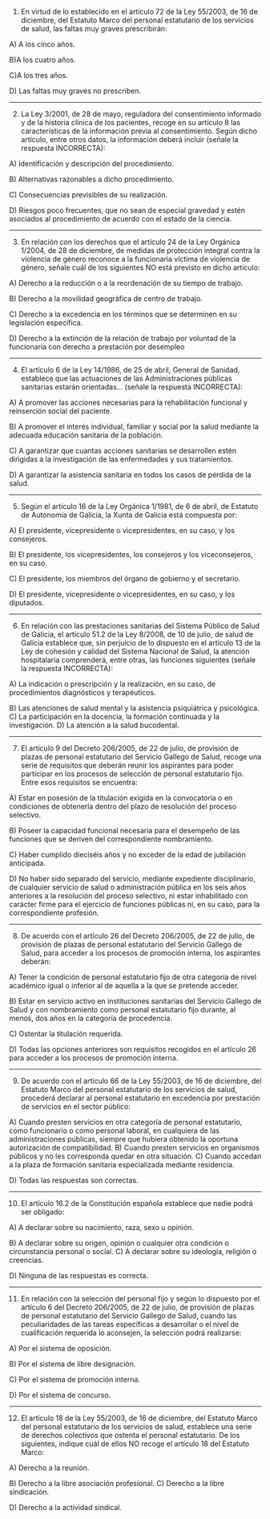 1. En virtud de lo establecido en el artículo 72 de la Ley 55/2003, de 16 de diciembre, del Estatuto Marco del personal estatutario de los servicios de salud, las faltas muy graves prescribirán:

A) A los cinco años.

B)A los cuatro años.

C)A los tres años.

D) Las faltas muy graves no prescriben.

---

2. La Ley 3/2001, de 28 de mayo, reguladora del consentimiento informado y de la historia clínica de los
pacientes, recoge en su artículo 8 las características de la información previa al consentimiento. Según dicho artículo, entre otros datos, la información deberá incluir (señale la respuesta INCORRECTA):

A) Identificación y descripción del procedimiento.

B) Alternativas razonables a dicho procedimiento.

C) Consecuencias previsibles de su realización.

D) Riesgos poco frecuentes, que no sean de especial gravedad y estén asociados al procedimiento de acuerdo con el estado de la ciencia.

---

3. En relación con los derechos que el artículo 24 de la Ley Orgánica 1/2004, de 28 de diciembre, de medidas
de protección integral contra la violencia de género reconoce a la funcionaria víctima de violencia de género, señale cuál de los siguientes NO está previsto en dicho artículo:

A) Derecho a la reducción o a la reordenación de su tiempo de trabajo.

B) Derecho a la movilidad geográfica de centro de trabajo.

C) Derecho a la excedencia en los términos que se determinen en su legislación específica.

D) Derecho a la extinción de la relación de trabajo por voluntad de la funcionaria con derecho a prestación por desempleo

---

4. El artículo 6 de la Ley 14/1986, de 25 de abril, General de Sanidad, establece que las actuaciones de las
Administraciones públicas sanitarias estarán orientadas... (señale la respuesta INCORRECTA):

A) A promover las acciones necesarias para la rehabilitación funcional y reinserción social del paciente.

B) A promover el interés individual, familiar y social por la salud mediante la adecuada educación sanitaria de la población.

C) A garantizar que cuantas acciones sanitarias se desarrollen estén dirigidas a la investigación de las
enfermedades y sus tratamientos.

D) A garantizar la asistencia sanitaria en todos los casos de pérdida de la salud.

---

5. Según el artículo 16 de la Ley Orgánica 1/1981, de 6 de abril, de Estatuto de Autonomía de Galicia, la Xunta de Galicia está compuesta por:

A) El presidente, vicepresidente o vicepresidentes, en su caso, y los consejeros.

B) El presidente, los vicepresidentes, los consejeros y los viceconsejeros, en su caso.

C) El presidente, los miembros del órgano de gobierno y el secretario.

D) El presidente, vicepresidente o vicepresidentes, en su caso, y los diputados.

---

6. En relación con las prestaciones sanitarias del Sistema Público de Salud de Galicia, el artículo 51.2 de la Ley 8/2008, de 10 de julio, de salud de Galicia establece que, sin perjuicio de lo dispuesto en el artículo 13 de la Ley de cohesión y calidad del Sistema Nacional de Salud, la atención hospitalaria comprenderá, entre otras, las funciones siguientes (señale la respuesta INCORRECTA):

A) La indicación o prescripción y la realización, en su caso, de procedimientos diagnósticos y terapéuticos.

B) Las atenciones de salud mental y la asistencia psiquiátrica y psicológica.
C) La participación en la docencia, la formación continuada y la investigación.
D) La atención a la salud bucodental.

---

7. El artículo 9 del Decreto 206/2005, de 22 de julio, de provisión de plazas de personal estatutario del
Servicio Gallego de Salud, recoge una serie de requisitos que deberán reunir los aspirantes para poder
participar en los procesos de selección de personal estatutario fijo. Entre esos requisitos se encuentra:

A) Estar en posesión de la titulación exigida en la convocatoria o en condiciones de obtenerla dentro del plazo
de resolución del proceso selectivo.

B) Poseer la capacidad funcional necesaria para el desempeño de las funciones que se deriven del
correspondiente nombramiento.

C) Haber cumplido dieciséis años y no exceder de la edad de jubilación anticipada.

D) No haber sido separado del servicio, mediante expediente disciplinario, de cualquier servicio de salud o
administración pública en los seis años anteriores a la resolución del proceso selectivo, ni estar inhabilitado con carácter firme para el ejercicio de funciones públicas ni, en su caso, para la correspondiente profesión.

---

8. De acuerdo con el artículo 26 del Decreto 206/2005, de 22 de julio, de provisión de plazas de personal
estatutario del Servicio Gallego de Salud, para acceder a los procesos de promoción interna, los aspirantes
deberán:

A) Tener la condición de personal estatutario fijo de otra categoría de nivel académico igual o inferior al de aquella a la que se pretende acceder.

B) Estar en servicio activo en instituciones sanitarias del Servicio Gallego de Salud y con nombramiento como
personal estatutario fijo durante, al menos, dos años en la categoría de procedencia.

C) Ostentar la titulación requerida.

D) Todas las opciones anteriores son requisitos recogidos en el artículo 26 para acceder a los procesos de
promoción interna.

---

9. De acuerdo con el artículo 66 de la Ley 55/2003, de 16 de diciembre, del Estatuto Marco del personal
estatutario de los servicios de salud, procederá declarar al personal estatutario en excedencia por prestación de servicios en el sector público:

A) Cuando presten servicios en otra categoría de personal estatutario, como funcionario o como personal
laboral, en cualquiera de las administraciones públicas, siempre que hubiera obtenido la oportuna autorización de compatibilidad.
B) Cuando presten servicios en organismos públicos y no les corresponda quedar en otra situación.
C) Cuando accedan a la plaza de formación sanitaria especializada mediante residencia.

D) Todas las respuestas son correctas.

---

10. El artículo 16.2 de la Constitución española establece que nadie podrá ser obligado:

A) A declarar sobre su nacimiento, raza, sexo u opinión.

B) A declarar sobre su origen, opinión o cualquier otra condición o circunstancia personal o social.
C) A declarar sobre su ideología, religión o creencias.

D) Ninguna de las respuestas es correcta.

---

11. En relación con la selección del personal fijo y según lo dispuesto por el artículo 6 del Decreto 206/2005, de 22 de julio, de provisión de plazas de personal estatutario del Servicio Gallego de Salud, cuando las peculiaridades de las tareas específicas a desarrollar o el nivel de cualificación requerida lo aconsejen, la selección podrá realizarse:

A) Por el sistema de oposición.

B) Por el sistema de libre designación.

C) Por el sistema de promoción interna.

D) Por el sistema de concurso.

---

12. El artículo 18 de la Ley 55/2003, de 16 de diciembre, del Estatuto Marco del personal estatutario de los
servicios de salud, establece una serie de derechos colectivos que ostenta el personal estatutario. De los
siguientes, indique cuál de ellos NO recoge el artículo 18 del Estatuto Marco:

A) Derecho a la reunión.

B) Derecho a la libre asociación profesional.
C) Derecho a la libre sindicación.

D) Derecho a la actividad sindical.
